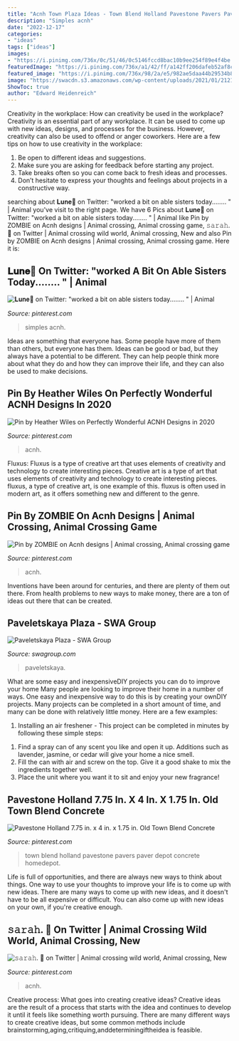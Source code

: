 ```yaml
---
title: "Acnh Town Plaza Ideas - Town Blend Holland Pavestone Pavers Paver Depot Concrete Homedepot"
description: "Simples acnh"
date: "2022-12-17"
categories:
- "ideas"
tags: ["ideas"]
images:
- "https://i.pinimg.com/736x/0c/51/46/0c5146fccd8bac10b9ee254f89e4f4be.jpg"
featuredImage: "https://i.pinimg.com/736x/a1/42/ff/a142ff206dafeb52af8c4457f720dd35.jpg"
featured_image: "https://i.pinimg.com/736x/98/2a/e5/982ae5daa44b29534b89099c97db6d55.jpg"
image: "https://swacdn.s3.amazonaws.com/wp-content/uploads/2021/01/21215407/moscow_over.jpg"
ShowToc: true
author: "Edward Heidenreich"
---
```



Creativity in the workplace: How can creativity be used in the workplace?
Creativity is an essential part of any workplace. It can be used to come up with new ideas, designs, and processes for the business. However, creativity can also be used to offend or anger coworkers. Here are a few tips on how to use creativity in the workplace: 
1. Be open to different ideas and suggestions.
2. Make sure you are asking for feedback before starting any project. 
3. Take breaks often so you can come back to fresh ideas and processes. 
4. Don’t hesitate to express your thoughts and feelings about projects in a constructive way.

	

		
searching about 𝐋𝐮𝐧𝐞🌿 on Twitter: &quot;worked a bit on able sisters today.....… &quot; | Animal you've visit to the right page. We have 6 Pics about 𝐋𝐮𝐧𝐞🌿 on Twitter: &quot;worked a bit on able sisters today.....… &quot; | Animal like Pin by ZOMBIE on Acnh designs | Animal crossing, Animal crossing game, 𝚜𝚊𝚛𝚊𝚑. 🌿 on Twitter | Animal crossing wild world, Animal crossing, New and also Pin by ZOMBIE on Acnh designs | Animal crossing, Animal crossing game. Here it is:
		
    
## 𝐋𝐮𝐧𝐞🌿 On Twitter: &quot;worked A Bit On Able Sisters Today.....… &quot; | Animal

<img loading=lazy src="https://i.pinimg.com/736x/0c/51/46/0c5146fccd8bac10b9ee254f89e4f4be.jpg" onerror="this.onerror=null;this.src='https://tse3.mm.bing.net/th?id=OIP.Ri73mUiapbVvlr6fKbupigHaEK&amp;pid=15.1';" alt="𝐋𝐮𝐧𝐞🌿 on Twitter: &quot;worked a bit on able sisters today.....… &quot; | Animal">

_Source: pinterest.com_

>simples acnh. 

	

Ideas are something that everyone has. Some people have more of them than others, but everyone has them. Ideas can be good or bad, but they always have a potential to be different. They can help people think more about what they do and how they can improve their life, and they can also be used to make decisions.

    
## Pin By Heather Wiles On Perfectly Wonderful ACNH Designs In 2020

<img loading=lazy src="https://i.pinimg.com/736x/34/bf/3d/34bf3d12eb81d9bdf2f2bee64e475e3a.jpg" onerror="this.onerror=null;this.src='https://tse3.mm.bing.net/th?id=OIP.kzTzMClOv8DcvdGr4R5H_gHaPo&amp;pid=15.1';" alt="Pin by Heather Wiles on Perfectly Wonderful ACNH Designs in 2020">

_Source: pinterest.com_

>acnh. 

	

Fluxus: Fluxus is a type of creative art that uses elements of creativity and technology to create interesting pieces.
Creative art is a type of art that uses elements of creativity and technology to create interesting pieces. fluxus, a type of creative art, is one example of this. fluxus is often used in modern art, as it offers something new and different to the genre.

    
## Pin By ZOMBIE On Acnh Designs | Animal Crossing, Animal Crossing Game

<img loading=lazy src="https://i.pinimg.com/736x/98/2a/e5/982ae5daa44b29534b89099c97db6d55.jpg" onerror="this.onerror=null;this.src='https://tse2.mm.bing.net/th?id=OIP.YrNIV9CBz22IsxFBC62okQHaEK&amp;pid=15.1';" alt="Pin by ZOMBIE on Acnh designs | Animal crossing, Animal crossing game">

_Source: pinterest.com_

>acnh. 

	

Inventions have been around for centuries, and there are plenty of them out there. From health problems to new ways to make money, there are a ton of ideas out there that can be created.

    
## Paveletskaya Plaza - SWA Group

<img loading=lazy src="https://swacdn.s3.amazonaws.com/wp-content/uploads/2021/01/21215407/moscow_over.jpg" onerror="this.onerror=null;this.src='https://tse4.mm.bing.net/th?id=OIP.h7G9ooDqBh0YC1OchNE_eAHaEK&amp;pid=15.1';" alt="Paveletskaya Plaza - SWA Group">

_Source: swagroup.com_

>paveletskaya. 

	

What are some easy and inexpensiveDIY projects you can do to improve your home
Many people are looking to improve their home in a number of ways. One easy and inexpensive way to do this is by creating your ownDIY projects. Many projects can be completed in a short amount of time, and many can be done with relatively little money. Here are a few examples: 
1. Installing an air freshener - This project can be completed in minutes by following these simple steps: 

1) Find a spray can of any scent you like and open it up. Additions such as lavender, jasmine, or cedar will give your home a nice smell. 
2) Fill the can with air and screw on the top. Give it a good shake to mix the ingredients together well. 
3) Place the unit where you want it to sit and enjoy your new fragrance!

    
## Pavestone Holland 7.75 In. X 4 In. X 1.75 In. Old Town Blend Concrete

<img loading=lazy src="https://i.pinimg.com/originals/91/5b/7b/915b7bada389f130e683577c5433e2e9.jpg" onerror="this.onerror=null;this.src='https://tse2.mm.bing.net/th?id=OIP.id5-Qi9ac8LOQ8Tms8IRBgHaEK&amp;pid=15.1';" alt="Pavestone Holland 7.75 in. x 4 in. x 1.75 in. Old Town Blend Concrete">

_Source: pinterest.com_

>town blend holland pavestone pavers paver depot concrete homedepot. 

	

Life is full of opportunities, and there are always new ways to think about things. One way to use your thoughts to improve your life is to come up with new ideas. There are many ways to come up with new ideas, and it doesn't have to be all expensive or difficult. You can also come up with new ideas on your own, if you're creative enough.

    
## 𝚜𝚊𝚛𝚊𝚑. 🌿 On Twitter | Animal Crossing Wild World, Animal Crossing, New

<img loading=lazy src="https://i.pinimg.com/736x/a1/42/ff/a142ff206dafeb52af8c4457f720dd35.jpg" onerror="this.onerror=null;this.src='https://tse3.mm.bing.net/th?id=OIP.W4-rP-hkOJeZfFMOMkU0hgHaEK&amp;pid=15.1';" alt="𝚜𝚊𝚛𝚊𝚑. 🌿 on Twitter | Animal crossing wild world, Animal crossing, New">

_Source: pinterest.com_

>acnh. 

	

Creative process: What goes into creating creative ideas?
Creative ideas are the result of a process that starts with the idea and continues to develop it until it feels like something worth pursuing. There are many different ways to create creative ideas, but some common methods include brainstorming,aging,critiquing,anddeterminingiftheidea is feasible.

